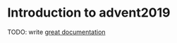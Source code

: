 # Introduction to advent2019

TODO: write [great documentation](http://jacobian.org/writing/what-to-write/)
